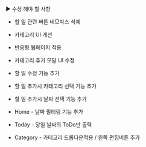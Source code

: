▶ 수정 해야 할 사항
- 할 일 관련 버튼 네모박스 삭제
- 카테고리 UI 개선
- 반응형 웹페이지 적용
- 카테고리 추가 모달 UI 수정

- 할 일 수정 기능 추가
- 할 일 추가시 카테고리 선택 기능 추가
- 할 일 추가시 날짜 선택 기능 추가

- Home - 날짜 필터링 기능 추가
- Today - 당일 날짜의 ToDo만 출력
- Category - 카테고리 드롭다운적용 / 왼쪽 편집버튼 추가
